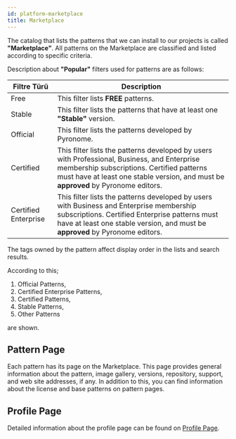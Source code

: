 ```yaml
---
id: platform-marketplace
title: Marketplace
---
```


<a id="aHeaderMenuAnchor" data-header-menu="Docs"></a>

The catalog that lists the patterns that we can install to our projects is called **"Marketplace"**. All patterns on the Marketplace are classified and listed according to specific criteria.

Description about **"Popular"** filters used for patterns are as follows:

| Filtre Türü | Description |
| ------ | ------ |
| Free | This filter lists **FREE** patterns. |
| Stable | This filter lists the patterns that have at least one **"Stable"** version. |
| Official | This filter lists the patterns developed by Pyronome. |
| Certified | This filter lists the patterns developed by users with Professional, Business, and Enterprise membership subscriptions. Certified patterns must have at least one stable version, and must be **approved** by Pyronome editors. |
| Certified Enterprise | This filter lists the patterns developed by users with Business and Enterprise membership subscriptions. Certified Enterprise patterns must have at least one stable version, and must be **approved** by Pyronome editors. |

The tags owned by the pattern affect display order in the lists and search results.

According to this;

1. Official Patterns,
2. Certified Enterprise Patterns,
3. Certified Patterns,
4. Stable Patterns,
5. Other Patterns

are shown.

## Pattern Page
Each pattern has its page on the Marketplace. This page provides general information about the pattern, image gallery, versions, repository, support, and web site addresses, if any. In addition to this, you can find information about the license and base patterns on pattern pages.

## Profile Page
Detailed information about the profile page can be found on [Profile Page](/latest/en/docs/platform-user-profile#profile-page).